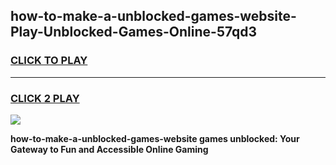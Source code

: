 
## how-to-make-a-unblocked-games-website-Play-Unblocked-Games-Online-57qd3
<h3>
<a href="https://premium76.site?title=how-to-make-a-unblocked-games-website&ref=25A">CLICK TO PLAY</a></h3>
<hr>

<h3>
<a href="https://premium76.site?title=how-to-make-a-unblocked-games-website&ref=25A">CLICK 2 PLAY</a>
  
</h3>

<a href="https://premium76.site?title=how-to-make-a-unblocked-games-website&ref=25A"><img src="https://clearcache.store/games.png"></a>


**how-to-make-a-unblocked-games-website games unblocked: Your Gateway to Fun and Accessible Online Gaming**
